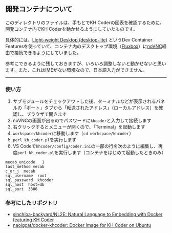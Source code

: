 ## 開発コンテナについて

このディレクトリのファイルは、手もとでKH Coderの図表を確認するために、開発コンテナ内でKH Coderを動かせるようにしていたものです。

具体的には、[Light-weight Desktop (desktop-lite)](https://github.com/devcontainers/features/tree/main/src/desktop-lite) というDev Container Featuresを使っていて、コンテナ内のデスクトップ環境（[Fluxbox](http://fluxbox.org/)）に[noVNC](https://novnc.com/)経由で接続できるようにしていました。

参考にできるように残しておきますが、いろいろ調整しないと動かせないと思います。また、これはIMEがない環境なので、日本語入力ができません。

---

### 使い方

1. サブモジュールをチェックアウトした後、ターミナルなどが表示されるパネルの「ポート」タブから「転送されたアドレス」（ローカルアドレス）を確認し、ブラウザで開きます
2. noVNCの画面が出るのでパスワードに`khcoder`と入力して接続します
3. 右クリックするとメニューが開くので、「Terminal」を起動します
4. `workspace/khcoder`に移動します（`cd workspace/khcoder`）
5. `perl kh_coder.pl`を実行します
6. VS Codeで`khcoder/config/coder.ini`の一部の行を次のように編集し、再度`perl kh_coder.pl`を実行します（コンテナをはじめて起動したときのみ）

```
mecab_unicode	1
last_method mecab
c_or_j  mecab
sql_username  root
sql_password  khcoder
sql_host  host=db
sql_port  3306
```

### 参考にしたリポジトリ

- [sinchiba-backyard/NL2E: Natural Language to Embedding with Docker featuring KH Coder](https://github.com/sinchiba-backyard/NL2E)
- [naoigcat/docker-khcoder: Docker Image for KH Coder on Ubuntu](https://github.com/naoigcat/docker-khcoder)
